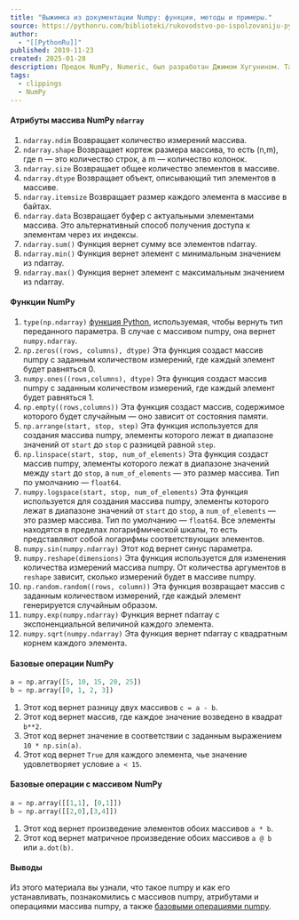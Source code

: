 ```yaml
---
title: "Выжимка из документации Numpy: функции, методы и примеры."
source: https://pythonru.com/biblioteki/rukovodstvo-po-ispolzovaniju-python-biblioteki-numpy
author:
  - "[[PythonRu]]"
published: 2019-11-23
created: 2025-01-28
description: Предок NumPy, Numeric, был разработан Джимом Хугунином. Также был создан пакет Numarray с дополнительной функциональностью. В 2005 году Трэвис Олифант
tags:
  - clippings
  - NumPy
---
```


#### Атрибуты массива NumPy `ndarray`

1. `ndarray.ndim`  Возвращает количество измерений массива.
2. `ndarray.shape`  Возвращает кортеж размера массива, то есть (n,m), где n — это количество строк, а m — количество колонок.
3. `ndarray.size`  Возвращает общее количество элементов в массиве.
4. `ndarray.dtype`  Возвращает объект, описывающий тип элементов в массиве.
5. `ndarray.itemsize`  Возвращает размер каждого элемента в массиве в байтах.
6. `ndarray.data`  Возвращает буфер с актуальными элементами массива. Это альтернативный способ получения доступа к элементам через их индексы.
7. `ndarray.sum()`  Функция вернет сумму все элементов ndarray.
8. `ndarray.min()`  Функция вернет элемент с минимальным значением из ndarray.
9. `ndarray.max()`  Функция вернет элемент с максимальным значением из ndarray.

#### Функции NumPy

1. `type(np.ndarray)`  [функция Python](https://pythonru.com/osnovy/funkcii-v-python), используемая, чтобы вернуть тип переданного параметра. В случае с массивом numpy, она вернет `numpy.ndarray`.
2. `np.zeros((rows, columns), dtype)` Эта функция создаст массив numpy с заданным количеством измерений, где каждый элемент будет равняться 0. 
3. `numpy.ones((rows,columns), dtype)`  Эта функция создаст массив numpy с заданным количеством измерений, где каждый элемент будет равняться 1. 
4. `np.empty((rows,columns))` Эта функция создаст массив, содержимое которого будет случайным — оно зависит от состояния памяти.
5. `np.arrange(start, stop, step)` Эта функция используется для создания массива numpy, элементы которого лежат в диапазоне значений от `start` до `stop` с разницей равной `step`.
6. `np.linspace(start, stop, num_of_elements)`  Эта функция создаст массив numpy, элементы которого лежат в диапазоне значений между `start` до `stop`, а `num_of_elements` — это размер массива. Тип по умолчанию — `float64`.
7. `numpy.logspace(start, stop, num_of_elements)`  Эта функция используется для создания массива numpy, элементы которого лежат в диапазоне значений от `start` до `stop`, а `num_of_elements` — это размер массива. Тип по умолчанию — `float64`. Все элементы находятся в пределах логарифмической шкалы, то есть представляют собой логарифмы соответствующих элементов.
8. `numpy.sin(numpy.ndarray)`  Этот код вернет синус параметра.
9. `numpy.reshape(dimensions)`  Эта функция используется для изменения количества измерений массива numpy. От количества аргументов в `reshape` зависит, сколько измерений будет в массиве numpy.  
10. `np.random.random((rows, column))`  Эта функция возвращает массив с заданным количеством измерений, где каждый элемент генерируется случайным образом.
11. `numpy.exp(numpy.ndarray)`  Функция вернет ndarray с экспоненциальной величиной каждого элемента.
12. `numpy.sqrt(numpy.ndarray)`  Эта функция вернет ndarray с квадратным корнем каждого элемента. 

#### Базовые операции NumPy

```py
a = np.array([5, 10, 15, 20, 25])
b = np.array([0, 1, 2, 3])
```

1. Этот код вернет разницу двух массивов `c = a - b`.
2. Этот код вернет массив, где каждое значение возведено в квадрат `b**2`.
3. Этот код вернет значение в соответствии с заданным выражением `10 * np.sin(a)`.
4. Этот код вернет `True` для каждого элемента, чье значение удовлетворяет условие `a < 15`.

#### Базовые операции с массивом NumPy

```py
a = np.array([[1,1], [0,1]])
b = np.array([[2,0],[3,4]])
```

1. Этот код вернет произведение элементов обоих массивов `a * b`.
2. Этот код вернет матричное произведение обоих массивов `a @ b`  
или `a.dot(b)`.

#### Выводы

Из этого материала вы узнали, что такое numpy и как его устанавливать, познакомились с массивов numpy, атрибутами и операциями массива numpy, а также [базовыми операциями numpy](https://pythonru.com/biblioteki/bazovye-operacii-numpy).